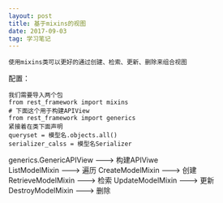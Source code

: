 ```yaml
---
layout: post
title: 基于mixins的视图
date: 2017-09-03
tag: 学习笔记
---
```

```
使用mixins类可以更好的通过创建、检索、更新、删除来组合视图

```
配置：

    我们需要导入两个包
    from rest_framework import mixins
    # 下面这个用于构建APIView
    from rest_framework import generics
    紧接着在类下面声明
    queryset = 模型名.objects.all()
    serializer_calss = 模型名Serializer


generics.GenericAPIView ---> 构建APIViwe   
ListModelMixin  ---> 遍历
CreateModelMixin ---> 创建
RetrieveModelMixin ---> 检索
UpdateModelMixin ---> 更新
DestroyModelMixin ---> 删除
